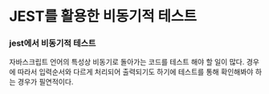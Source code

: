 # JEST를 활용한 비동기적 테스트

### jest에서 비동기적 테스트

자바스크립트 언어의 특성상 비동기로 돌아가는 코드를 테스트 해야 할 일이 많다. 경우에 따라서 입력순서와 다르게 처리되어 출력되기도 하기에 테스트를 통해 확인해봐야 하는 경우가 필연적이다.
